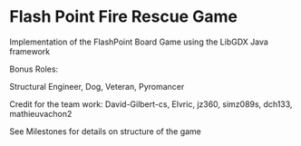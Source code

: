 # Flash Point Fire Rescue Game

Implementation of the FlashPoint Board Game using the LibGDX Java framework

Bonus Roles: 

Structural Engineer, Dog, Veteran, Pyromancer

Credit for the team work: David-Gilbert-cs, Elvric, jz360, simz089s, dch133, mathieuvachon2

See Milestones for details on structure of the game

